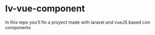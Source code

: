 # lv-vue-component
In this repo you'll fin a proyect made with laravel and vueJS based con components
